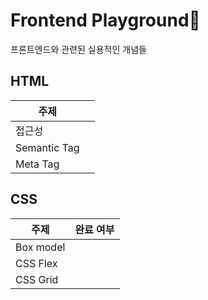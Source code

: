 # Frontend Playground🌻

프론트엔드와 관련된 실용적인 개념들

## HTML

| 주제         |      |
| ------------ | ---- |
| 접근성       |      |
| Semantic Tag |      |
| Meta Tag     |      |

## CSS

| 주제      | 완료 여부 |
| --------- | --------- |
| Box model |           |
| CSS Flex  |           |
| CSS Grid  |           |


